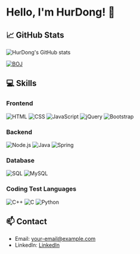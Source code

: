 # Hello, I'm HurDong! 👋

## 📈 GitHub Stats

![HurDong's GitHub stats](https://github-readme-stats.vercel.app/api?username=HurDong&show_icons=true&theme=radical)

[![BOJ](http://mazassumnida.wtf/api/v2/generate_badge?boj=your_boj_username)](https://www.acmicpc.net/user/gjehdals456)

## 💻 Skills

### Frontend
![HTML](https://img.shields.io/badge/-HTML-orange?logo=html5&logoColor=white)
![CSS](https://img.shields.io/badge/-CSS-blue?logo=css3&logoColor=white)
![JavaScript](https://img.shields.io/badge/-JavaScript-yellow?logo=javascript&logoColor=white)
![jQuery](https://img.shields.io/badge/-jQuery-blue?logo=jquery&logoColor=white)
![Bootstrap](https://img.shields.io/badge/-Bootstrap-purple?logo=bootstrap&logoColor=white)

### Backend
![Node.js](https://img.shields.io/badge/-Node.js-green?logo=node.js&logoColor=white)
![Java](https://img.shields.io/badge/-Java-red?logo=java&logoColor=white)
![Spring](https://img.shields.io/badge/-Spring-brightgreen?logo=spring&logoColor=white)

### Database
![SQL](https://img.shields.io/badge/-SQL-blue?logo=sql&logoColor=white)
![MySQL](https://img.shields.io/badge/-MySQL-lightblue?logo=mysql&logoColor=white)

### Coding Test Languages
![C++](https://img.shields.io/badge/-C++-purple?logo=c%2B%2B&logoColor=white)
![C](https://img.shields.io/badge/-C-grey?logo=c&logoColor=white)
![Python](https://img.shields.io/badge/-Python-yellow?logo=python&logoColor=white)

## 📫 Contact

- Email: your-email@example.com
- LinkedIn: [LinkedIn](https://www.linkedin.com/in/your-linkedin-profile/)
